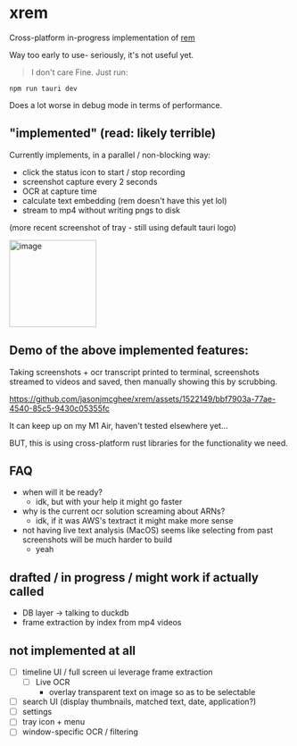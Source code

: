 # xrem

Cross-platform in-progress implementation of [rem](https://github.com/jasonjmcghee/rem)

Way too early to use- seriously, it's not useful yet.

> I don't care
Fine. Just run:

`npm run tauri dev`

Does a lot worse in debug mode in terms of performance.

## "implemented" (read: likely terrible)
Currently implements, in a parallel / non-blocking way:
- click the status icon to start / stop recording
- screenshot capture every 2 seconds
- OCR at capture time
- calculate text embedding (rem doesn't have this yet lol)
- stream to mp4 without writing pngs to disk

(more recent screenshot of tray - still using default tauri logo)

<img width="156" alt="image" src="https://github.com/jasonjmcghee/xrem/assets/1522149/364dfe1f-ba6c-4cd5-b4ab-3ebc6bef168a">

## Demo of the above implemented features:

Taking screenshots + ocr transcript printed to terminal, screenshots streamed to videos and saved, 
then manually showing this by scrubbing. 

https://github.com/jasonjmcghee/xrem/assets/1522149/bbf7903a-77ae-4540-85c5-9430c05355fc

It can keep up on my M1 Air, haven't tested elsewhere yet...

BUT, this is using cross-platform rust libraries for the functionality we need.

## FAQ
- when will it be ready?
    - idk, but with your help it might go faster
- why is the current ocr solution screaming about ARNs?
    - idk, if it was AWS's textract it might make more sense
- not having live text analysis (MacOS) seems like selecting from past screenshots will be much harder to build
    - yeah  

## drafted / in progress / might work if actually called
- DB layer -> talking to duckdb
- frame extraction by index from mp4 videos

## not implemented at all
- [ ] timeline UI / full screen ui leverage frame extraction
    - [ ] Live OCR
        - overlay transparent text on image so as to be selectable
- [ ] search UI (display thumbnails, matched text, date, application?)
- [ ] settings
- [ ] tray icon + menu
- [ ] window-specific OCR / filtering
